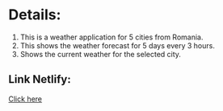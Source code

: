 # Details:
1. This is a weather application for 5 cities from Romania.
2. This shows the weather forecast for 5 days every 3 hours.
3. Shows the current weather for the selected city.
## Link Netlify:
[Click here](https://elaborate-gingersnap-d08dbd.netlify.app)
